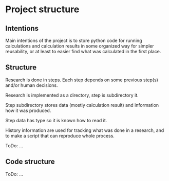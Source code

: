 # Project structure

## Intentions

Main intentions of the project is to store python code for running calculations and calculation results
in some organized way for simpler reusability, or at least to easier find what was calculated in the first place.

## Structure

Research is done in steps. Each step depends on some previous step(s) and/or human decisions.

Research is implemented as a directory, step is subdirectory it.

Step subdirectory stores data (mostly calculation result) and information how it was produced.

Step data has type so it is known how to read it.

History information are used for tracking what was done in a research, and to make a script that can
reproduce whole process.

ToDo: ...


## Code structure

ToDo: ...

